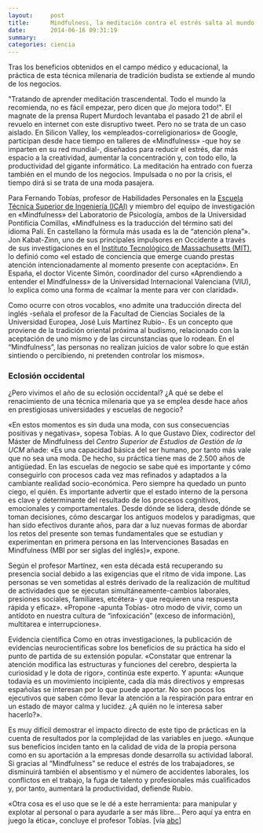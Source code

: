 ```yaml
---
layout:     post
title:      Mindfulness, la meditación contra el estrés salta al mundo empresarial
date:       2014-06-16 09:31:19
summary:    
categories: ciencia
---
```


Tras los beneficios obtenidos en el campo médico y educacional, la práctica de esta técnica milenaria de tradición budista se extiende al mundo de los negocios.

"Tratando de aprender meditación trascendental. Todo el mundo la recomienda, no es fácil empezar, pero dicen que ¡lo mejora todo!". El magnate de la prensa Rupert Murdoch levantaba el pasado 21 de abril el revuelo en internet con este disruptivo tweet. Pero no se trata de un caso aislado. En Silicon Valley, los «empleados-correligionarios» de Google, participan desde hace tiempo en talleres de «Mindfulness» -que hoy se imparten en su red mundial-, diseñados para reducir el estrés, dar más espacio a la creatividad, aumentar la concentración y, con todo ello, la productividad del gigante informático. La meditación ha entrado con fuerza también en el mundo de los negocios. Impulsada o no por la crisis, el tiempo dirá si se trata de una moda pasajera.

Para Fernando Tobías, profesor de Habilidades Personales en la <a href="http://www.icai.upcomillas.es/es/" target="_blank">Escuela Técnica Superior de Ingeniería (ICAI)</a> y miembro del equipo de investigación en «Mindfulness» del Laboratorio de Psicología, ambos de la Universidad Pontificia Comillas, «Mindfulness es la traducción del término sati del idioma Pali. En castellano la fórmula más usada es la de “atención plena”». Jon Kabat-Zinn, uno de sus principales impulsores en Occidente a través de sus investigaciones en el <a href="http://web.mit.edu/" target="_blank">Instituto Tecnológico de Massachusetts (MIT)</a>, lo definió como «el estado de conciencia que emerge cuando prestas atención intencionadamente al momento presente con aceptación». En España, el doctor Vicente Simón, coordinador del curso «Aprendiendo a entender el Mindfulness» de la Universidad Internacional Valenciana (VIU), lo explica como una forma de «calmar la mente para ver con claridad».

Como ocurre con otros vocablos, «no admite una traducción directa del inglés -señala el profesor de la Facultad de Ciencias Sociales de la Universidad Europea, José Luis Martínez Rubio-. Es un concepto que proviene de la tradición oriental próxima al budismo, relacionado con la aceptación de uno mismo y de las circunstancias que lo rodean. En el “Mindfulness”, las personas no realizan juicios de valor sobre lo que están sintiendo o percibiendo, ni pretenden controlar los mismos».

### Eclosión occidental

¿Pero vivimos el año de su eclosión occidental? ¿A qué se debe el renacimiento de una técnica milenaria que ya se emplea desde hace años en prestigiosas universidades y escuelas de negocio?

«En estos momentos es sin duda una moda, con sus consecuencias positivas y negativas», sopesa Tobías. A lo que Gustavo Díex, codirector del Máster de Mindfulness del <i>Centro Superior de Estudios de Gestión de la UCM</i> añade: «Es una capacidad básica del ser humano, por tanto más vale que no sea una moda. De hecho, su práctica tiene mas de 2.500 años de antigüedad. En las escuelas de negocio se sabe qué es importante y cómo conseguirlo con procesos cada vez mas refinados y adaptados a la cambiante realidad socio-económica. Pero siempre ha quedado un punto ciego, el quién. Es importante advertir que el estado interno de la persona es clave y determinante del resultado de los procesos cognitivos, emocionales y comportamentales. Desde dónde se lidera, desde dónde se toman decisiones, cómo descargar los antiguos modelos y paradigmas, que han sido efectivos durante años, para dar a luz nuevas formas de abordar los retos del presente son temas fundamentales que se estudian y experimentan en primera persona en las Intervenciones Basadas en Mindfulness (MBI por ser siglas del inglés)», expone.

Según el profesor Martínez, «en esta década está recuperando su presencia social debido a las exigencias que el ritmo de vida impone. Las personas se ven sometidas al estrés derivado de la realización de multitud de actividades que se ejecutan simultáneamente-cambios laborales, presiones sociales, familiares, etcétera- y que requieren una respuesta rápida y eficaz». «Propone -apunta Tobías- otro modo de vivir, como un antídoto en nuestra cultura de “infoxicación” (exceso de información), multitarea e interrupciones».

Evidencia científica
Como en otras investigaciones, la publicación de evidencias neurocientíficas sobre los beneficios de su práctica ha sido el punto de partida de su extensión popular. «Constatar que entrenar la atención modifica las estructuras y funciones del cerebro, despierta la curiosidad y le dota de rigor», continúa este experto. Y apunta: «Aunque todavía es un movimiento incipiente, cada día más directivos y empresas españolas se interesan por lo que puede aportar. No son pocos los ejecutivos que saben cómo llevar la atención a la respiración para entrar en un estado de mayor calma y lucidez. ¿A quién no le interesa saber hacerlo?».

Es muy difícil demostrar el impacto directo de este tipo de prácticas en la cuenta de resultados por la complejidad de las variables en juego. «Aunque sus beneficios inciden tanto en la calidad de vida de la propia persona como en su aportación a la empresas donde desarrolla su actividad laboral. Si gracias al “Mindfulness” se reduce el estrés de los trabajadores, se disminuirá también el absentismo y el número de accidentes laborales, los conflictos en el trabajo, la fuga de talento y profesionales más cualificados y, por tanto, aumentará la productividad, defiende Rubio.

«Otra cosa es el uso que se le dé a este herramienta: para manipular y explotar al personal o para ayudarle a ser más libre... Pero aquí ya entra en juego la ética», concluye el profesor Tobías. [vía <a href="http://www.abc.es/economia/20140614/abci-mindfulness-meditacion-empresas-estres-201406121916.html" target="_blank">abc</a>]